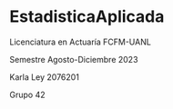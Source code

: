 # EstadisticaAplicada

Licenciatura en Actuaría FCFM-UANL

Semestre Agosto-Diciembre 2023

Karla Ley 2076201

Grupo 42
